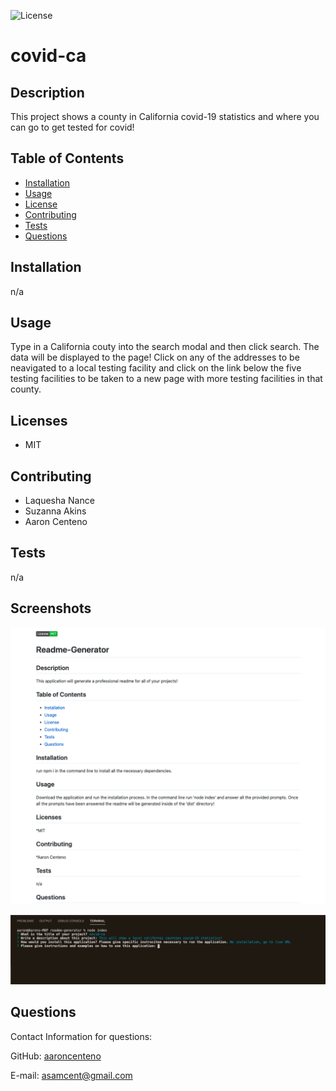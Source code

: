 
![License](https://img.shields.io/static/v1?label=License&message=MIT&color=BLUE)

# covid-ca

## Description

This project shows a county in California covid-19 statistics and where you can go to get tested for covid!

## Table of Contents

* [Installation](#installation)
* [Usage](#usage)
* [License](#license)
* [Contributing](#contributing)
* [Tests](#tests)
* [Questions](#questions)

## Installation 

n/a

## Usage

Type in a California couty into the search modal and then click search. The data will be displayed to the page! Click on any of the addresses to be neavigated to a local testing facility and click on the link below the five testing facilities to be taken to a new page with more testing facilities in that county.

## Licenses

* MIT

## Contributing

* Laquesha Nance 
*  Suzanna Akins 
*  Aaron Centeno

## Tests

n/a

## Screenshots

![Sample Readme](./assets/imgs/samplereadme.png)

![Command Line Screenshot](./assets/imgs/commandline.png)

## Questions

Contact Information for questions: 


GitHub: [aaroncenteno](https://www.github.com/aaroncenteno) 

E-mail: asamcent@gmail.com
  